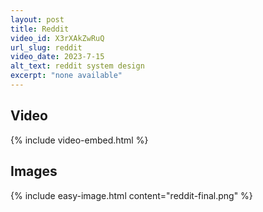 ```yaml
---
layout: post
title: Reddit
video_id: X3rXAkZwRuQ
url_slug: reddit
video_date: 2023-7-15
alt_text: reddit system design
excerpt: "none available"
---
```



## Video

{% include video-embed.html %}


## Images

{% include easy-image.html content="reddit-final.png" %}

